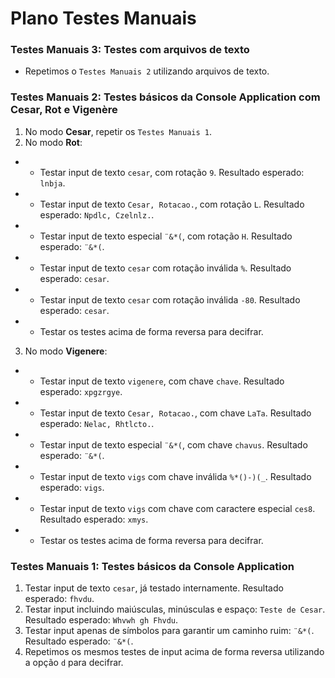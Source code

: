 # Plano Testes Manuais

### Testes Manuais 3: Testes com arquivos de texto
- Repetimos o `Testes Manuais 2` utilizando arquivos de texto.

### Testes Manuais 2: Testes básicos da Console Application com Cesar, Rot e Vigenère

1. No modo **Cesar**, repetir os `Testes Manuais 1`.
2. No modo **Rot**:
- - Testar input de texto `cesar`, com rotação `9`. Resultado esperado: `lnbja`.
- - Testar input de texto `Cesar, Rotacao.`, com rotação `L`. Resultado esperado: `Npdlc, Czelnlz.`.
- - Testar input de texto especial ``¨&*(``, com rotação `H`. Resultado esperado: ``¨&*(``.
- - Testar input de texto `cesar` com rotação inválida `%`. Resultado esperado: `cesar`.
- - Testar input de texto `cesar` com rotação inválida `-80`. Resultado esperado: `cesar`.
- - Testar os testes acima de forma reversa para decifrar.
3. No modo **Vigenere**:
- - Testar input de texto `vigenere`, com chave `chave`. Resultado esperado: `xpgzrgye`.
- - Testar input de texto `Cesar, Rotacao.`, com chave `LaTa`. Resultado esperado: `Nelac, Rhtlcto.`.
- - Testar input de texto especial ``¨&*(``, com chave `chavus`. Resultado esperado: ``¨&*(``.
- - Testar input de texto `vigs` com chave inválida `%*()-)(_`. Resultado esperado: `vigs`.
- - Testar input de texto `vigs` com chave com caractere especial `ces8`. Resultado esperado: `xmys`.
- - Testar os testes acima de forma reversa para decifrar.

### Testes Manuais 1: Testes básicos da Console Application

1. Testar input de texto `cesar`, já testado internamente. Resultado esperado: `fhvdu`.
2. Testar input incluindo maiúsculas, minúsculas e espaço: `Teste de Cesar`. Resultado esperado: `Whvwh gh Fhvdu`.
3. Testar input apenas de símbolos para garantir um caminho ruim: `¨&*(`. Resultado esperado: `¨&*(`.
4. Repetimos os mesmos testes de input acima de forma reversa utilizando a opção `d` para decifrar.